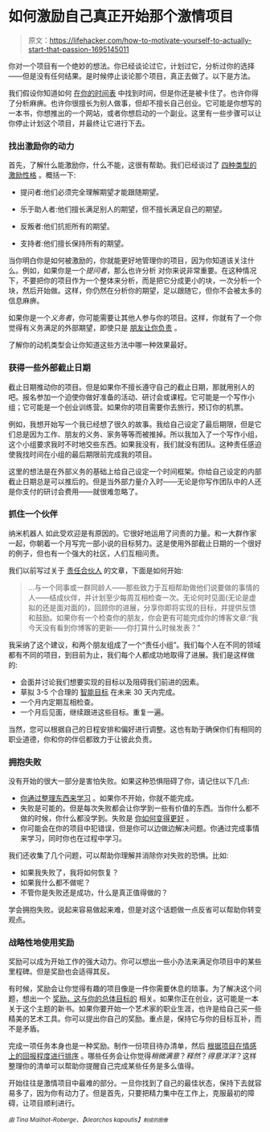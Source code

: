 # 如何激励自己真正开始那个激情项目

> 原文：<https://lifehacker.com/how-to-motivate-yourself-to-actually-start-that-passion-1695145011>

你对一个项目有一个绝妙的想法。你已经谈论过它，计划过它，分析过你的选择——但是没有任何结果。是时候停止谈论那个项目，真正去做了。以下是方法。



我们假设你知道如何 [在你的时间表](http://lifehacker.com/how-to-find-time-to-learn-something-new-or-tackle-a-pas-5590732) 中找到时间，但是你还是被卡住了。也许你得了分析麻痹。也许你很擅长为别人做事，但却不擅长自己创业。它可能是你想写的一本书，你想推出的一个网站，或者你想启动的一个副业。这里有一些步骤可以让你停止计划这个项目，并最终让它进行下去。

### 找出激励你的动力

首先，了解什么能激励你，什么不能，这很有帮助。我们已经谈过了 [四种类型的激励性格](http://lifehacker.com/the-four-motivation-types-and-how-they-affect-your-habi-1692300112) 。概括一下:

*   提问者:他们必须完全理解期望才能跟随期望。

*   乐于助人者:他们擅长满足别人的期望，但不擅长满足自己的期望。

*   反叛者:他们抗拒所有的期望。

*   支持者:他们擅长保持所有的期望。

当你明白你是如何被激励的，你就能更好地管理你的项目，因为你知道该关注什么。例如，如果你是一个*提问者*，那么也许分析
对你来说非常重要。在这种情况下，不要把你的项目作为一个整体来分析，而是把它分成更小的块，一次分析一个块，然后开始做。这样，你仍然在分析你的期望，足以跟随它，但你不会被太多的信息麻痹。

如果你是一个*义务者*，你可能需要让其他人参与你的项目。这样，你就有了一个你觉得有义务满足的外部期望，即使只是 [朋友让你负责](http://lifehacker.com/how-to-work-towards-and-achieve-your-goals-in-public-5893162) 。

了解你的动机类型会让你知道这些方法中哪一种效果最好。

### 获得一些外部截止日期

截止日期推动你的项目。但是如果你不擅长遵守自己的截止日期，那就用别人的吧。报名参加一个迫使你做好准备的活动、研讨会或课程。它可能是一个写作小组；它可能是一个创业训练营。如果你的项目需要你去旅行，预订你的机票。

例如，我想开始写一个我已经想了很久的故事。我给自己设定了最后期限，但是它们总是因为工作、朋友的义务、家务等等而被推掉。所以我加入了一个写作小组，这个小组要求我时不时地交些东西。如果我没有，我们就没有团队。这种责任感迫使我找时间在小组的最后期限前完成我的项目。

这里的想法是在外部义务的基础上给自己设定一个时间框架。你给自己设定的内部截止日期总是可以推后的。但是当外部力量介入时——无论是你写作团队中的人还是你支付的研讨会费用——就很难忽略了。

### 抓住一个伙伴

纳米机器人 如此受欢迎是有原因的。它很好地运用了问责的力量。和一大群作家一起，你朝着一个月写完一部小说的目标努力。这是使用外部截止日期的一个很好的例子，但也有一个强大的社区，人们互相问责。

我们以前写过关于 [责任合伙人](http://lifehacker.com/four-lies-you-tell-yourself-about-productivity-and-how-514027167) 的文章，下面是如何开始:

> ...与一个同事或一群同龄人——那些致力于互相帮助做他们说要做的事情的人——结成伙伴，并计划至少每周互相检查一次。无论何时见面(无论是虚拟的还是面对面的)，回顾你的进展，分享你即将实现的目标，并提供反馈和鼓励。如果你有一个检查你的朋友，你会更有可能完成你的博客文章:“我今天没有看到你博客的更新——你打算什么时候发表？”

我采纳了这个建议，和两个朋友组成了一个“责任小组”。我们每个人在不同的领域都有不同的项目，到目前为止，我们每个人都成功地取得了进展。我们是这样做的:

*   会面并讨论我们想要实现的目标以及阻碍我们前进的因素。
*   草拟 3-5 个合理的 [智能目标](http://lifehacker.com/achieve-goals-using-the-s-m-a-r-t-method-5345211) 在未来 30 天内完成。
*   一个月内定期互相检查。
*   一个月后见面，继续跟进这些目标。重复一遍。

当然，您可以根据自己的日程安排和偏好进行调整。这也有助于确保你们有相同的职业道德，你和你的伴侣都致力于让彼此负责。

### 拥抱失败

没有开始的很大一部分是害怕失败。如果这种恐惧阻碍了你，请记住以下几点:

*   [你通过整理东西来学习](http://lifehacker.com/you-learn-by-finishing-things-1644821208) 。如果你不开始，你就不能完成。
*   失败是可能的。但是每次失败都会让你学到一些有价值的东西。当你什么都不做的时候，你什么都没学到。失败是 [你如何变得更好](http://lifehacker.com/reframe-how-you-think-about-failure-by-changing-its-def-596193760) 。
*   你可能会在你的项目中犯错误，但是你可以边做边解决问题。你通过完成事情来学习，同时你也在过程中学习。

我们还收集了几个问题，可以帮助你理解并消除你对失败的恐惧。比如:

*   如果我失败了，我将如何恢复？
*   如果我什么都不做呢？
*   不管你是失败还是成功，什么是真正值得做的？

学会拥抱失败。说起来容易做起来难，但是对这个话题做一点反省可以帮助你转变观点。

### 战略性地使用奖励

奖励可以成为开始工作的强大动力。你可以想出一些小办法来满足你项目中的某些里程碑。但是奖励也会适得其反。

有时候，奖励会让你觉得有趣的项目像是一件你需要休息的琐事。为了解决这个问题，想出一个 [奖励，这与你的总体目标的](http://lifehacker.com/give-yourself-relevant-rewards-not-random-ones-to-sta-1666723053) 相关。如果你正在创业，这可能是一本关于这个主题的新书。如果你要开始一个艺术家的职业生涯，也许是给自己买一些精美的艺术工具。你可以提出你自己的奖励。重点是，保持它与你的目标互补，而不是矛盾。

完成一项任务本身也是一种奖励。制作一份项目待办清单，然后 [根据项目在情感上的回报程度进行排序](http://lifehacker.com/sort-your-to-do-list-by-emotion-or-reward-to-give-yours-1298596368) 。哪些任务会让你觉得*稍微满意*？*释然*？*得意洋洋*？这样整理你的清单可以帮助你提醒自己完成某些任务是多么值得。

开始往往是激情项目中最难的部分。一旦你找到了自己的最佳状态，保持下去就容易多了，因为你有动力了。但是首先，只要把精力集中在工作上，克服最初的障碍，让项目顺利进行。

<small>*由 Tina Mailhot-Roberge、*</small><small>*【klearchos kapoutis】*<small>*制成的图像*</small></small>